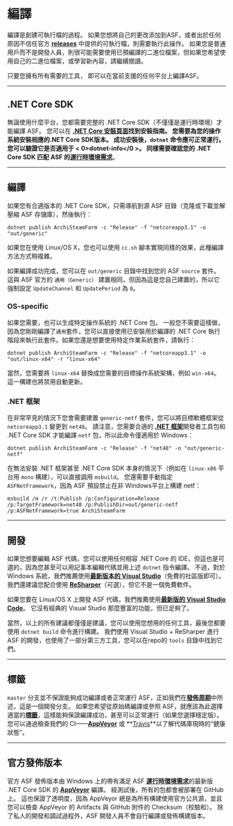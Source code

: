 # 編譯

編譯是創建可執行檔的過程。 如果您想將自己的更改添加到ASF，或者出於任何原因不信任官方 **[releases](https://github.com/JustArchiNET/ArchiSteamFarm/releases)** 中提供的可執行檔，則需要執行此操作。 如果您是普通用戶而不是開發人員，則很可能需要使用已預編譯的二進位檔案，但如果您希望使用自己的二進位檔案，或學習新內容，請繼續閱讀。

只要您擁有所有需要的工具， 即可以在當前支援的任何平台上編譯ASF。

* * *

## .NET Core SDK

無論使用什麼平台，您都需要完整的 .NET Core SDK（不僅僅是運行時環境）才能編譯 ASF。 您可以在 **[.NET Core 安裝頁面​](https://dotnet.microsoft.com/download)**找到安裝指南。 您需要為您的操作系統安裝相應的.NET Core SDK版本。 成功安裝後，`dotnet` 命令應可正常運行。 您可以驗證它是否適用于 < 0>dotnet-info</0 >。 同樣需要確認您的 .NET Core SDK 匹配 ASF 的​**[運行時環境需求](https://github.com/JustArchiNET/ArchiSteamFarm/wiki/Compatibility#runtime-requirements)**。

* * *

## 編譯

如果您有合適版本的 .NET Core SDK，只需導航到源 ASF 目錄（克隆或下載並解壓縮 ASF 存儲庫），然後執行：

```shell
dotnet publish ArchiSteamFarm -c "Release" -f "netcoreapp3.1" -o "out/generic"
```

如果您在使用 Linux/OS X，您也可以使用 `cc.sh` 腳本實現同樣的效果，此種編譯方法方式稍複雜。

如果編譯成功完成，您可以在 `out/generic` 目錄中找到您的 ASF `source` 套件。 這與 ASF 官方的 `通用（Generic）` 建置相同，但因為這是您自己建置的，所以它強制設定 `UpdateChannel` 和 `UpdatePeriod` 為 `0`。

### OS-specific

如果您需要，也可以生成特定操作系統的 .NET Core 包。 一般您不需要這樣做，因為您剛剛編譯了`通用`套件，您可以直接使用已安裝用於編譯的 .NET Core 執行階段來執行此套件。如果您還是想要使用特定作業系統套件，請執行：

```shell
dotnet publish ArchiSteamFarm -c "Release" -f "netcoreapp3.1" -o "out/linux-x64" -r "linux-x64"
```

當然，您需要將 `linux-x64` 替換成您需要的目標操作系統架構，例如 `win-x64`。 這一構建也將禁用自動更新。

### .NET 框架

在非常罕見的情況下您會需要建置 `generic-netf` 套件，您可以將目標軟體框架從 `netcoreapp3.1` 變更到 `net48`。 請注意，您需要合適的 **[.NET 框架](https://dotnet.microsoft.com/download/visual-studio-sdks)**​開發者工具包和 .NET Core SDK 才能編譯 `netf` 包，所以此命令僅適用於 Windows：

```shell
dotnet publish ArchiSteamFarm -c "Release" -f "net48" -o "out/generic-netf"
```

在無法安裝 .NET 框架甚至 .NET Core SDK 本身的情況下（例如在 `linux-x86` 平台用 `mono` 構建），可以直接調用 `msbuild`。 您還需要手動指定 `ASFNetFramework`，因為 ASF 預設禁止在非 Windows平台上構建 netf：

```shell
msbuild /m /r /t:Publish /p:Configuration=Release /p:TargetFramework=net48 /p:PublishDir=out/generic-netf /p:ASFNetFramework=true ArchiSteamFarm
```

* * *

## 開發

如果您想要編輯 ASF 代碼，您可以使用任何相容 .NET Core 的 IDE，但這也是可選的，因為您甚至可以用記事本編輯代碼並用上述 `dotnet` 指令編譯。 不過，對於 Windows 系統，我們推薦使用​**[最新版本的 Visual Studio](https://visualstudio.microsoft.com/downloads)**（免費的社區版即可）。 我們還建議您配合使用 **[ReSharper](https://www.jetbrains.com/resharper)**（可選），但它不是一個免費軟件。

如果您要在 Linux/OS X 上開發 ASF 代碼，我們推薦使用​**[最新版的 Visual Studio Code](https://code.visualstudio.com/download)**。 它沒有經典的 Visual Studio 那麼豐富的功能，但已足夠了。

當然，以上的所有建議都僅僅是建議，您可以使用您想用的任何工具，最後您都要使用 `dotnet build` 命令進行構建。 我們使用 Visual Studio + ReSharper 進行 ASF 的開發，也使用了一部分第三方工具，您可以在repo的 `tools` 目錄中找到它們。

* * *

## 標籤

`master` 分支並不保證能夠成功編譯或者正常運行 ASF，正如我們在​**[發佈周期](https://github.com/JustArchiNET/ArchiSteamFarm/wiki/Release-cycle)**​中所述，這是一個開發分支。 如果您希望從原始碼編譯或參照 ASF，就應該為此選擇適當的​**[標籤](https://github.com/JustArchiNET/ArchiSteamFarm/tags)**，這樣能夠保證編譯成功，甚至可以正常運行（如果您選擇穩定版）。 您可以通過檢查我們的 CI——**[AppVeyor](https://ci.appveyor.com/project/JustArchi/ArchiSteamFarm)** 或 **[Travis](https://travis-ci.com/JustArchiNET/ArchiSteamFarm)**以了解代碼庫現時的“健康狀態”。

* * *

## 官方發佈版本

官方 ASF 發佈版本由 Windows 上的帶有滿足 ASF **[運行時環境需求](https://github.com/JustArchiNET/ArchiSteamFarm/wiki/Compatibility#runtime-requirements)**​的最新版 .NET Core SDK 的 **[AppVeyor](https://ci.appveyor.com/project/JustArchi/ArchiSteamFarm)** 編譯。 經測試後，所有的包都會被部署在 GitHub 上。 這也保證了透明度，因為 AppVeyor 總是為所有構建使用官方公共源，並且您可以檢查 AppVeyor 的 Artifacts 與 GitHub 附件的 Checksum（校驗和）。 除了私人的開發和調試過程外，ASF 開發人員不會自行編譯或發佈構建版本。